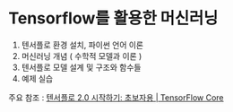 # Tensorflow를 활용한 머신러닝

1. 텐서플로 환경 설치, 파이썬 언어 이론
2. 머신러닝 개념 ( 수학적 모델과 이론 )
3. 텐서플로 모델 설계 및 구조와 함수들
4. 예제 실습

주요 참조 : [텐서플로 2.0 시작하기: 초보자용  | TensorFlow Core](https://www.tensorflow.org/tutorials/quickstart/beginner?hl=ko)




